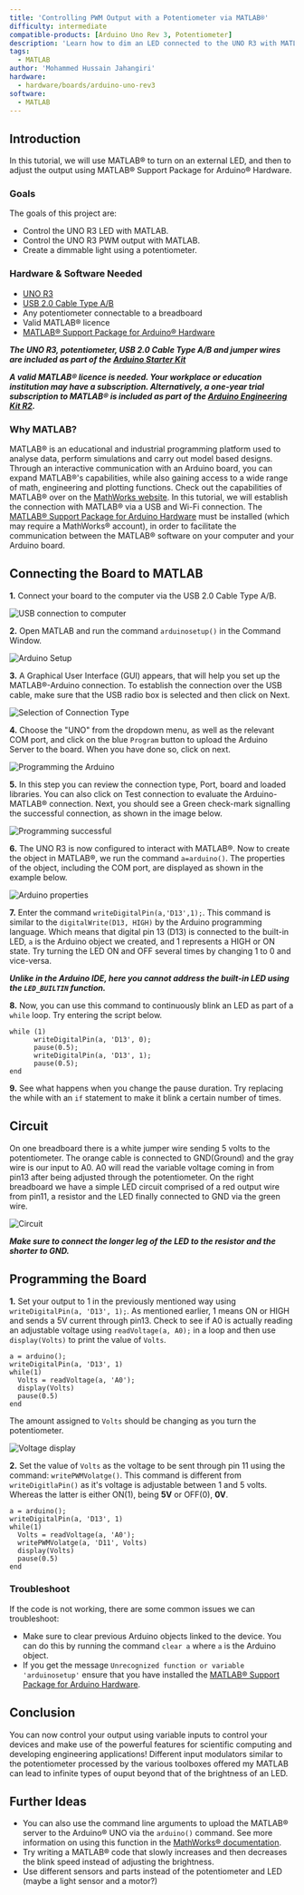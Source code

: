 ```yaml
---
title: 'Controlling PWM Output with a Potentiometer via MATLAB®'
difficulty: intermediate
compatible-products: [Arduino Uno Rev 3, Potentiometer]
description: 'Learn how to dim an LED connected to the UNO R3 with MATLAB®.'
tags:
  - MATLAB
author: 'Mohammed Hussain Jahangiri'
hardware:
  - hardware/boards/arduino-uno-rev3
software:
  - MATLAB
---
```


## Introduction

In this tutorial, we will use MATLAB® to turn on an external LED, and then to adjust the output using MATLAB® Support Package for Arduino® Hardware.


### Goals

The goals of this project are:

- Control the UNO R3 LED with MATLAB.
- Control the UNO R3 PWM output with MATLAB.
- Create a dimmable light using a potentiometer.

### Hardware & Software Needed

- [UNO R3](https://store.arduino.cc/products/arduino-uno-rev3)
- [USB 2.0 Cable Type A/B](https://store.arduino.cc/products/usb-2-0-cable-type-a-b)
- Any potentiometer connectable to a breadboard
- Valid MATLAB® licence
- [MATLAB® Support Package for Arduino® Hardware](https://www.mathworks.com/matlabcentral/fileexchange/47522-matlab-support-package-for-arduino-hardware)


***The UNO R3, potentiometer, USB 2.0 Cable Type A/B and jumper wires are included as part of the [Arduino Starter Kit](https://store.arduino.cc/collections/kits/products/arduino-starter-kit-multi-language)***

***A valid MATLAB® licence is needed. Your workplace or education institution may have a subscription. Alternatively, a one-year trial subscription to MATLAB® is included as part of the [Arduino Engineering Kit R2](https://store.arduino.cc/products/arduino-engineering-kit-rev2).***


### Why MATLAB?
MATLAB® is an educational and industrial programming platform used to analyse data, perform simulations and carry out model based designs. Through an interactive communication with an Arduino board, you can expand MATLAB®'s capabilities, while also gaining access to a wide range of math, engineering and plotting functions. Check out the capabilities of MATLAB® over on the [MathWorks website](https://www.mathworks.com/solutions.html#capabilities). In this tutorial, we will establish the connection with MATLAB® via a USB and Wi-Fi connection. The [MATLAB® Support Package for Arduino Hardware](https://www.mathworks.com/matlabcentral/fileexchange/47522-matlab-support-package-for-arduino-hardware) must be installed (which may require a MathWorks® account), in order to facilitate the communication between the MATLAB® software on your computer and your Arduino board. 
 
## Connecting the Board to MATLAB
**1.** Connect your board to the computer via the USB 2.0 Cable Type A/B.

![USB connection to computer](assets/Arduino-Connect1080.png)

**2.** Open MATLAB and run the command `arduinosetup()` in the Command Window.

![Arduino Setup](assets/arduinosetup.png)

**3.** A Graphical User Interface (GUI) appears, that will help you set up the MATLAB®-Arduino connection. To establish the connection over the USB cable, make sure that the USB radio box is selected and then click on Next.

![Selection of Connection Type](assets/connectiontype.png)


**4.** Choose the "UNO" from the dropdown menu, as well as the relevant COM port, and click on the blue `Program` button to upload the Arduino Server to the board. When you have done so, click on next.

![Programming the Arduino](assets/HardwareSetup1080.PNG)


**5.** In this step you can review the connection type, Port, board and loaded libraries. You can also click on Test connection to evaluate the Arduino-MATLAB® connection. Next, you should see a Green check-mark signalling the successful connection, as shown in the image below.

![Programming successful](assets/SetupSuccess1080.PNG)


**6.** The UNO R3 is now configured to interact with MATLAB®. Now to create the object in MATLAB®, we run the command `a=arduino()`. The properties of the object, including the COM port, are displayed as shown in the example below.

![Arduino properties](assets/arduinoproperties1080.png)

**7.** Enter the command `writeDigitalPin(a,'D13',1);`. This command is similar to the `digitalWrite(D13, HIGH)` by the Arduino programming language. Which means that digital pin 13 (D13) is connected to the built-in LED, `a` is the Arduino object we created, and 1 represents a HIGH or ON state. Try turning the LED ON and OFF several times by changing 1 to 0 and vice-versa.


***Unlike in the Arduino IDE, here you cannot address the built-in LED using the `LED_BUILTIN` function.***


**8.** Now, you can use this command to continuously blink an LED as part of a `while` loop. Try entering the script below.

```arduino
while (1)
      writeDigitalPin(a, 'D13', 0);
      pause(0.5);
      writeDigitalPin(a, 'D13', 1);
      pause(0.5);
end
```

**9.** See what happens when you change the pause duration. Try replacing the while with an `if` statement to make it blink a certain number of times.

## Circuit

On one breadboard there is a white jumper wire sending 5 volts to the potentiometer. The orange cable is connected to GND(Ground) and the gray wire is our input to A0. A0 will read the variable voltage coming in from pin13 after being adjusted through the potentiometer.
On the right breadboard we have a simple LED circuit comprised of a red output wire from pin11, a resistor and the LED finally connected to GND via the green wire.

![Circuit](assets/circuit.png)

***Make sure to connect the longer leg of the LED to the resistor and the shorter to GND.***

## Programming the Board

**1.** Set your output to 1 in the previously mentioned way using `writeDigitalPin(a, 'D13', 1);`. As mentioned earlier, 1 means ON or HIGH and sends a 5V current through pin13. Check to see if A0 is actually reading an adjustable voltage using `readVoltage(a, A0);` in a loop and then use `display(Volts)` to print the value of `Volts`.

```
a = arduino();
writeDigitalPin(a, 'D13', 1)
while(1)
  Volts = readVoltage(a, 'A0');
  display(Volts)
  pause(0.5)
end
```

The amount assigned to `Volts` should be changing as you turn the potentiometer.

![Voltage display](assets/Volts.PNG)

**2.** Set the value of `Volts` as the voltage to be sent through pin 11 using the command: `writePWMVolatge()`. This command is different from `writeDigitlaPin()` as it's voltage is adjustable between 1 and 5 volts. Whereas the latter is either ON(1), being **5V** or OFF(0), **0V**.

```
a = arduino();
writeDigitalPin(a, 'D13', 1)
while(1)
  Volts = readVoltage(a, 'A0');
  writePWMVolatge(a, 'D11', Volts)
  display(Volts)
  pause(0.5)
end
```

### Troubleshoot

If the code is not working, there are some common issues we can troubleshoot:

- Make sure to clear previous Arduino objects linked to the device. You can do this by running the command `clear a` where `a` is the Arduino object.
- If you get the message `Unrecognized function or variable 'arduinosetup'` ensure that you have installed the [MATLAB® Support Package for Arduino Hardware](https://www.mathworks.com/matlabcentral/fileexchange/47522-matlab-support-package-for-arduino-hardware).


## Conclusion

You can now control your output using variable inputs to control your devices and make use of the powerful features for scientific computing and developing engineering applications! Different input modulators similar to the potentiometer processed by the various toolboxes offered my MATLAB can lead to infinite types of ouput beyond that of the brightness of an LED.

## Further Ideas

- You can also use the command line arguments to upload the MATLAB® server to the Arduino® UNO via the `arduino()` command. See more information on using this function in the [MathWorks® documentation](https://www.mathworks.com/help/supportpkg/arduinoio/ref/arduino.html).
- Try writing a MATLAB® code that slowly increases and then decreases the blink speed instead of adjusting the brightness.
- Use different sensors and parts instead of the potentiometer and LED (maybe a light sensor and a motor?)
